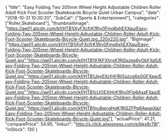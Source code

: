 {
	"title": "Easy Folding Two 205mm Wheel Height Adjustable Children Roller Adult Kick Foot Scooter Skateboards Bicycle Quiet Urban Campus",
	"date": "2018-10-31 10:30:20",
	"SubCat": ["Sports & Entertainment"],
	"categories": ["Roller,Skateboard"],
	"thumbnailImage": "https://ae01.alicdn.com/kf/HTB1jXyFXcfrK1Rjy0Fmq6xhEXXau/Easy-Folding-Two-205mm-Wheel-Height-Adjustable-Children-Roller-Adult-Kick-Foot-Scooter-Skateboards-Bicycle-Quiet.jpg_220x220.jpg",
	"BigImage": ["https://ae01.alicdn.com/kf/HTB1jXyFXcfrK1Rjy0Fmq6xhEXXau/Easy-Folding-Two-205mm-Wheel-Height-Adjustable-Children-Roller-Adult-Kick-Foot-Scooter-Skateboards-Bicycle-Quiet.jpg","https://ae01.alicdn.com/kf/HTB1X1KFXhrvK1RjSszeq6yObFXa5/Easy-Folding-Two-205mm-Wheel-Height-Adjustable-Children-Roller-Adult-Kick-Foot-Scooter-Skateboards-Bicycle-Quiet.jpg","https://ae01.alicdn.com/kf/HTB1JeyEXcfrK1RjSszcq6xGGFXaw/Easy-Folding-Two-205mm-Wheel-Height-Adjustable-Children-Roller-Adult-Kick-Foot-Scooter-Skateboards-Bicycle-Quiet.jpg","https://ae01.alicdn.com/kf/HTB1cUOEXiHrK1Rjy0Flq6AsaFXaq/Easy-Folding-Two-205mm-Wheel-Height-Adjustable-Children-Roller-Adult-Kick-Foot-Scooter-Skateboards-Bicycle-Quiet.jpg","https://ae01.alicdn.com/kf/HTB1nu8wcgHqK1RjSZFPq6AwapXaj/Easy-Folding-Two-205mm-Wheel-Height-Adjustable-Children-Roller-Adult-Kick-Foot-Scooter-Skateboards-Bicycle-Quiet.jpg"],
	"actualPrice": 41.21,
	"comparePrice": 54.95,
	"linkurl": "http://s.click.aliexpress.com/e/bks6r79I",
	"inStock": 130
}
